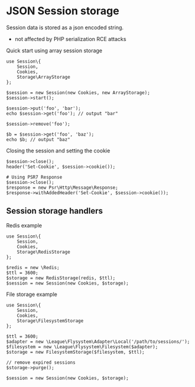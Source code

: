 # JSON Session storage

Session data is stored as a json encoded string.

- not affected by PHP serialization RCE attacks

Quick start using array session storage

    use Session\{
        Session,
        Cookies,
        Storage\ArrayStorage
    };

    $session = new Session(new Cookies, new ArrayStorage);
    $session->start();

    $session->put('foo', 'bar');
    echo $session->get('foo'); // output "bar"

    $session->remove('foo');

    $b = $session->get('foo', 'baz');
    echo $b; // output "baz"

Closing the session and setting the cookie

    $session->close();
    header('Set-Cookie', $session->cookie());

    # Using PSR7 Response
    $session->close();
    $response = new Psr\Http\Message\Response;
    $response->withAddedHeader('Set-Cookie', $session->cookie());

## Session storage handlers

Redis example

    use Session\{
        Session,
        Cookies,
        Storage\RedisStorage
    };

    $redis = new \Redis;
    $ttl = 3600;
    $storage = new RedisStorage(redis, $ttl);
    $session = new Session(new Cookies, $storage);

File storage example

    use Session\{
        Session,
        Cookies,
        Storage\FilesystemStorage
    };

    $ttl = 3600;
    $adapter = new \League\Flysystem\Adapter\Local('/path/to/sessions/');
    $filesystem = new \League\Flysystem\Filesystem($adapter);
    $storage = new FilesystemStorage($filesystem, $ttl);

    // remove expired sessions
    $storage->purge();

    $session = new Session(new Cookies, $storage);
